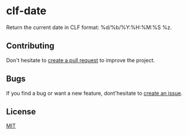 # clf-date

Return the current date in CLF format: %d/%b/%Y:%H:%M:%S %z.

## Contributing

Don't hesitate to [create a pull request](https://github.com/lludol/clf-date/pulls) to improve the project.

## Bugs

If you find a bug or want a new feature, dont'hesitate to [create an issue](https://github.com/js-slave/js-slave-manager/issues).

## License

[MIT](LICENSE)
